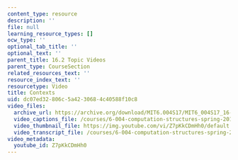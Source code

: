 ```yaml
---
content_type: resource
description: ''
file: null
learning_resource_types: []
ocw_type: ''
optional_tab_title: ''
optional_text: ''
parent_title: 16.2 Topic Videos
parent_type: CourseSection
related_resources_text: ''
resource_index_text: ''
resourcetype: Video
title: Contexts
uid: dc07ed32-806c-5a42-3068-4c40588f10c8
video_files:
  archive_url: https://archive.org/download/MIT6.004S17/MIT6_004S17_16-02-05_300k.mp4
  video_captions_file: /courses/6-004-computation-structures-spring-2017/452326ed1daa5d2088863793e5affdc3_Z7pKkCDmHh0.vtt
  video_thumbnail_file: https://img.youtube.com/vi/Z7pKkCDmHh0/default.jpg
  video_transcript_file: /courses/6-004-computation-structures-spring-2017/003df9648f855d66ca4fbce6169107d0_Z7pKkCDmHh0.pdf
video_metadata:
  youtube_id: Z7pKkCDmHh0
---
```

